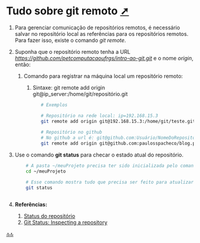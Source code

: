 <div class="header" id="myHeader">
  <div class="navbar" w3-include-html="/menu.inc"> </div>
</div>
<div class="title"><script> document.write(document.title);</script></div>  
<main>
<!-- markdownlint-disable-next-line -->
<span id="topo"><span>

# Tudo sobre git remoto <a href="listando_o_status_do_repositorio.html" target="_blank" title="Pressione aqui para expandir este documento em nova aba." >  ➚ </a>

1. Para gerenciar comunicação de repositórios remotos, é necessário salvar no repositório local as referências para os repositórios remotos. Para fazer isso, existe o comando _git remote_.

2. Suponha que o repositório remoto tenha a URL _https://github.com/petcomputacaoufrgs/intro-ao-git.git_ e o nome _origin_, então:
   1. Comando para registrar na máquina local um repositório remoto:
      1. Sintaxe: git remote add origin git@ip_server:/home/git/repositório.git

         ```bash
            # Exemplos 

            # Repositório na rede local: ip=192.168.15.3
            git remote add origin git@192.168.15.3:/home/git/teste.git
           
            # Repositório no github 
            # No github a url é: git@github.com:Usuário/NomeDoRepositório.git
            git remote add origin git@github.com:paulosspacheco/blog.pssp.app.br.git

         ```

3. Use o comando **git status** para checar o estado atual do repositório.

    ```sh
        # A pasta ~/meuProjeto precisa ter sido inicializada pelo comando git init.
        cd ~/meuProjeto

        # Esse comando mostra tudo que precisa ser feito para atualizar o repositório.
        git status
        
    ```

4. **Referências:**
   1. [Status do repositório](https://githowto.com/pt-BR/checking_status)
   2. [Git Status: Inspecting a repository](https://www.atlassian.com/git/tutorials/inspecting-a-repository#:~:text=The%20git%20status%20command%20displays,regarding%20the%20committed%20project%20history.)

</main>

<!-- markdownlint-disable-next-line -->
<script>  includeHTML(); FixHeader(window,"myHeader"); </script>
[🔝🔝](#topo "Retorna ao topo")